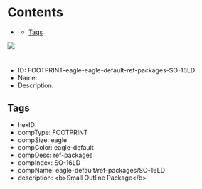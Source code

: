 



Contents
========

* [](#)
	* [Tags](#tags)
  
![][im]
# 

- ID: FOOTPRINT-eagle-eagle-default-ref-packages-SO-16LD
- Name: 
- Description: 

## Tags

- hexID: 
- oompType: FOOTPRINT
- oompSize: eagle
- oompColor: eagle-default
- oompDesc: ref-packages
- oompIndex: SO-16LD
- oompName: eagle-default/ref-packages/SO-16LD
- description: &lt;b&gt;Small Outline Package&lt;/b&gt;



[im]: image.png
